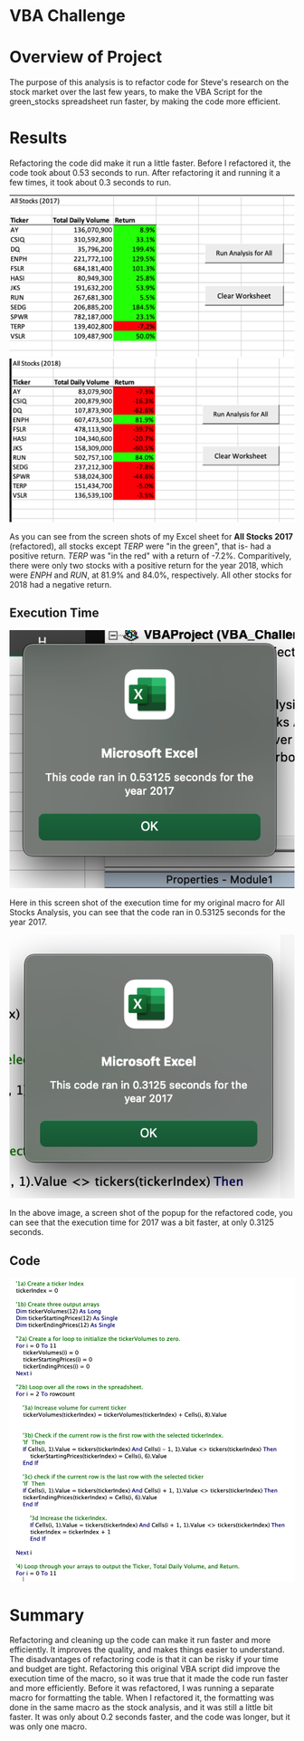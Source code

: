 # VBA Challenge

# Overview of Project
The purpose of this analysis is to refactor code for Steve's research on the stock market over the last few years, to make the VBA Script for the green_stocks spreadsheet run faster, by making the code more efficient. 


# Results
Refactoring the code did make it run a little faster. Before I refactored it, the code took about 0.53 seconds to run. After refactoring it and running it a few times, it took about 0.3 seconds to run. 

![All_Stocks_Analysis_Refactored_2017](https://github.com/sjwedlund/VBA_Challenge/blob/main/All_Stocks_Analysis_Refactored_2017.png?raw=true) 
![All_Stocks_Analysis_Refactored_2018](https://github.com/sjwedlund/VBA_Challenge/blob/main/All_Stocks_Analysis_Refactored_2018.png)

As you can see from the screen shots of my Excel sheet for **All Stocks 2017** (refactored), all stocks except *TERP* were "in the green", that is- had a positive return. *TERP* was "in the red" with a return of -7.2%. Comparitively, there were only two stocks with a positive return for the year 2018, which were *ENPH* and *RUN*, at 81.9% and 84.0%, respectively. All other stocks for 2018 had a negative return. 

## Execution Time
![green_stocks_2017](https://github.com/sjwedlund/VBA_Challenge/blob/main/resources/resources/green_stocks_2017.png)

Here in this screen shot of the execution time for my original macro for All Stocks Analysis, you can see that the code ran in 0.53125 seconds for the year 2017. 

![VBA_Challenge_2017](https://github.com/sjwedlund/VBA_Challenge/blob/main/resources/VBA_Challenge_2017.png)

In the above image, a screen shot of the popup for the refactored code, you can see that the execution time for 2017 was a bit faster, at only 0.3125 seconds. 

## Code
![All_Stocks_Analysis_Refactored_code_snippet](https://github.com/sjwedlund/VBA_Challenge/blob/main/resources/resources/resources/All_Stocks_Analysis_Refactored_code_snippet.png)


# Summary

Refactoring and cleaning up the code can make it run faster and more efficiently. It improves the quality,  and makes things easier to understand. The disadvantages of refactoring code is that it can be risky if your time and budget are tight. Refactoring this original VBA script did improve the execution time of the macro, so it was true that it made the code run faster and more efficiently. Before it was refactored, I was running a separate macro for formatting the table. When I refactored it, the formatting was done in the same macro as the stock analysis, and it was still a little bit faster. It was only about 0.2 seconds faster, and the code was longer, but it was only one macro.

